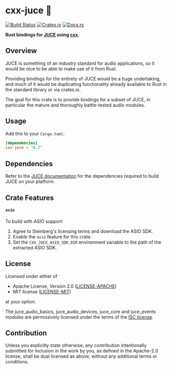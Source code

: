 # cxx-juce 🧃

[![Build Status](https://github.com/JamesHallowell/cxx-juce/actions/workflows/ci.yml/badge.svg)](https://github.com/JamesHallowell/cxx-juce/actions/workflows/ci.yml)
[![Crates.io](https://img.shields.io/crates/v/cxx-juce.svg)](https://crates.io/crates/cxx-juce)
[![Docs.rs](https://docs.rs/cxx-juce/badge.svg)](https://docs.rs/cxx-juce)

**Rust bindings for [JUCE](https://juce.com/) using [cxx](https://github.com/dtolnay/cxx).**

## Overview

JUCE is something of an industry standard for audio applications, so it would be nice to be able to make use of it from
Rust.

Providing bindings for the entirety of JUCE would be a huge undertaking, and much of it would be duplicating
functionality already available to Rust in the standard library or via crates.io.

The goal for this crate is to provide bindings for a subset of JUCE, in particular the mature and thoroughly
battle-tested audio modules.

## Usage

Add this to your `Cargo.toml`:

```toml
[dependencies]
cxx-juce = "0.2"
```

## Dependencies

Refer to the [JUCE documentation](https://github.com/juce-framework/JUCE#building-juce-projects) for the dependencies
required to build JUCE on your platform.

## Crate Features

#### `asio`

To build with ASIO support:

1. Agree to Steinberg's licensing terms and download the ASIO SDK.
2. Enable the `asio` feature for this crate.
3. Set the `CXX_JUCE_ASIO_SDK_DIR` environment variable to the path of the extracted ASIO SDK.

## License

Licensed under either of

* Apache License, Version 2.0
  ([LICENSE-APACHE](LICENSE-APACHE))
* MIT license
  ([LICENSE-MIT](LICENSE-MIT))

at your option.

The juce_audio_basics, juce_audio_devices, juce_core and juce_events modules are permissively licensed under the terms
of the [ISC license](https://www.isc.org/licenses/).

## Contribution

Unless you explicitly state otherwise, any contribution intentionally submitted
for inclusion in the work by you, as defined in the Apache-2.0 license, shall be
dual licensed as above, without any additional terms or conditions.